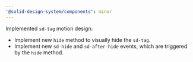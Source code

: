 ```yaml
---
'@solid-design-system/components': minor
---
```


Implemented `sd-tag` motion design:
- Implement new `hide` method to visually hide the `sd-tag`.
- Implement new `sd-hide` and `sd-after-hide` events, which are triggered by the `hide` method.


